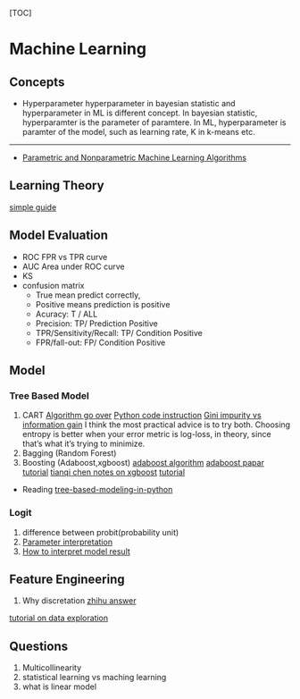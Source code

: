 

[TOC]

# Machine Learning

## Concepts

* Hyperparameter
  hyperparameter in bayesian statistic and hyperparameter in ML is different concept.
  In bayesian statistic, hyperparamter is the parameter of paramtere.
  In ML, hyperparameter is paramter of the model, such as learning rate, K in k-means etc.

------------------------------------------
* [Parametric and Nonparametric Machine Learning Algorithms](http://machinelearningmastery.com/parametric-and-nonparametric-machine-learning-algorithms/)

## Learning Theory

[simple guide](https://mostafa-samir.github.io/ml-theory-pt1/)

## Model Evaluation

* ROC
  FPR vs TPR curve
* AUC
  Area under ROC curve
* KS
* confusion matrix
  * True mean predict correctly,
  * Positive means prediction is positive
  * Acuracy: T / ALL
  * Precision: TP/ Prediction Positive
  * TPR/Sensitivity/Recall: TP/ Condition Positive
  * FPR/fall-out: FP/ Condition Positive

## Model

### Tree Based Model

1. CART
  [Algorithm go over](http://machinelearningmastery.com/classification-and-regression-trees-for-machine-learning/)
  [Python code instruction](http://machinelearningmastery.com/implement-decision-tree-algorithm-scratch-python/)
  [Gini impurity vs information gain](https://www.quora.com/What-is-the-difference-between-information-gain-and-gini-index-When-should-I-apply-each-of-the-method)
  I think the most practical advice is to try both. Choosing entropy is better when your error metric is log-loss, in theory, since that’s what it’s trying to minimize.
2. Bagging (Random Forest)
3. Boosting (Adaboost,xgboost) 
  [adaboost algorithm](http://mccormickml.com/2013/12/13/adaboost-tutorial/)
  [adaboost papar](http://rob.schapire.net/papers/explaining-adaboost.pdf)
  [tutorial](https://www.analyticsvidhya.com/blog/2015/11/quick-introduction-boosting-algorithms-machine-learning/)
  [tianqi chen notes on xgboost](http://homes.cs.washington.edu/~tqchen/pdf/BoostedTree.pdf)
  [tutorial](https://www.zybuluo.com/yxd/note/611571)

* Reading
   [tree-based-modeling-in-python](https://www.analyticsvidhya.com/blog/2016/04/complete-tutorial-tree-based-modeling-scratch-in-python/)


### Logit

1. difference between probit(probability unit) 
2. [Parameter interpretation](http://www-hsc.usc.edu/~eckel/biostat2/notes/notes14.pdf)
3. [How to interpret model result](http://logisticregressionanalysis.com/1577-what-are-z-values-in-logistic-regression/)

## Feature Engineering
1. Why discretation
  [zhihu answer](https://www.zhihu.com/question/31989952)

[tutorial on data exploration](https://www.analyticsvidhya.com/blog/2016/01/guide-data-exploration/) 

## Questions

1. Multicollinearity
2. statistical learning vs maching learning
3. what is linear model

